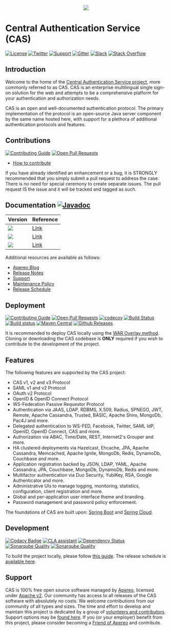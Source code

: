 <p align="center">
<img src="https://user-images.githubusercontent.com/2813838/66173345-91b00380-e604-11e9-95f4-546767cc134c.png">
</p>

# Central Authentication Service (CAS)

[![License](https://img.shields.io/hexpm/l/plug.svg)](https://github.com/apereo/cas/blob/master/LICENSE)
[![Twitter](https://img.shields.io/badge/Apereo%20CAS-Twitter-blue.svg)](https://twitter.com/apereo)
[![Support](https://img.shields.io/badge/Support-Mailing%20Lists-green.svg?colorB=ff69b4)][cassupport]
[![Gitter](https://badges.gitter.im/Join%20Chat.svg)][casgitter]
[![Slack](https://img.shields.io/badge/Slack-join%20chat-blue.svg)][casslack]
[![Stack Overflow](http://img.shields.io/:stack%20overflow-cas-brightgreen.svg)](http://stackoverflow.com/questions/tagged/cas)

## Introduction

Welcome to the home of the [Central Authentication Service project](https://www.apereo.org/cas), more commonly referred to as CAS. CAS is an
enterprise multilingual single sign-on solution for the web and attempts to be a comprehensive platform for your authentication and authorization needs.

CAS is an open and well-documented authentication protocol. The primary implementation of the protocol is an open-source Java server
component by the same name hosted here, with support for a plethora of additional authentication protocols and features.

## Contributions

[![Contributing Guide](https://img.shields.io/badge/Contributions-guide-green.svg?style=flat)][contribute]
[![Open Pull Requests](https://img.shields.io/github/issues-pr/apereo/cas.svg?style=flat)][contribute]

- [How to contribute][contribute]

If you have already identified an enhancement or a bug, it is STRONGLY recommended that you simply submit a pull request to address the case.
There is no need for special ceremony to create separate issues. The pull request IS the issue and it will be tracked and tagged as such.

## Documentation [![Javadoc](https://img.shields.io/badge/Documentation-Javadoc-ff69b4.svg)](https://www.javadoc.io/doc/org.apereo.cas/cas-server-core)

| Version         | Reference
|------------|-----------------------------------
| ![](https://img.shields.io/badge/Development-WIP-blue.svg?style=flat) | [Link](https://apereo.github.io/cas/development)
| ![](https://img.shields.io/badge/6.0.x-Current-green.svg?style=flat) | [Link](https://apereo.github.io/cas/6.0.x)
| ![](https://img.shields.io/badge/5.3.x-Current-green.svg?style=flat) | [Link](https://apereo.github.io/cas/5.3.x)

Additional resources are available as follows:

- [Apereo Blog][blog]
- [Release Notes][releasenotes]
- [Support][cassupport]
- [Maintenance Policy][maintenance]
- [Release Schedule][releaseschedule]

## Deployment

[![Contributing Guide](https://img.shields.io/badge/Contributions-guide-green.svg?style=flat)][contribute]
[![Open Pull Requests](https://img.shields.io/github/issues-pr/apereo/cas.svg?style=flat)][contribute]
[![codecov](https://codecov.io/gh/apereo/cas/branch/master/graph/badge.svg)](https://codecov.io/gh/apereo/cas)
[![Build Status](https://api.travis-ci.org/apereo/cas.png?branch=master)](http://travis-ci.org/apereo/cas)
[![Build status](https://ci.appveyor.com/api/projects/status/0tl79vsqd2ei9bng?svg=true)](https://ci.appveyor.com/project/apereo/cas)
[![Maven Central](https://maven-badges.herokuapp.com/maven-central/org.apereo.cas/cas-server-core/badge.svg?style=flat)](https://maven-badges.herokuapp.com/maven-central/org.apereo.cas/cas-server-core)
[![Github Releases](https://img.shields.io/github/release/apereo/cas.svg)](https://github.com/apereo/cas/releases)

It is recommended to deploy CAS locally using the [WAR Overlay method][overlay]. Cloning or downloading the CAS codebase
is **ONLY** required if you wish to contribute to the development of the project.

## Features

The following features are supported by the CAS project:

* CAS v1, v2 and v3 Protocol
* SAML v1 and v2 Protocol
* OAuth v2 Protocol
* OpenID & OpenID Connect Protocol
* WS-Federation Passive Requestor Protocol
* Authentication via JAAS, LDAP, RDBMS, X.509, Radius, SPNEGO, JWT, Remote, Apache Cassandra, Trusted, BASIC, Apache Shiro, MongoDb, Pac4J and more.
* Delegated authentication to WS-FED, Facebook, Twitter, SAML IdP, OpenID, OpenID Connect, CAS and more.
* Authorization via ABAC, Time/Date, REST, Internet2's Grouper and more.
* HA clustered deployments via Hazelcast, Ehcache, JPA, Apache Cassandra, Memcached, Apache Ignite, MongoDb, Redis, DynamoDb, Couchbase and more.
* Application registration backed by JSON, LDAP, YAML, Apache Cassandra, JPA, Couchbase, MongoDb, DynamoDb, Redis and more.
* Multifactor authentication via Duo Security, YubiKey, RSA, Google Authenticator and more.
* Administrative UIs to manage logging, monitoring, statistics, configuration, client registration and more.
* Global and per-application user interface theme and branding.
* Password management and password policy enforcement.

The foundations of CAS are built upon: [Spring Boot](https://projects.spring.io/spring-boot) and
[Spring Cloud](http://projects.spring.io/spring-cloud/).

## Development

[![Codacy Badge](https://api.codacy.com/project/badge/grade/cc934b4c7d5d42d28e63757ff9e56d47)](http://bit.ly/1Uf6rwC)
[![CLA assistant](https://cla-assistant.io/readme/badge/apereo/cas)](https://cla-assistant.io/apereo/cas)
[![Dependency Status](https://dependencyci.com/github/apereo/cas/badge)](https://dependencyci.com/github/apereo/cas)
[![Sonarqube Quality](https://sonarcloud.io/api/project_badges/measure?project=org.apereo.cas%3Acas-server&metric=alert_status)](https://sonarcloud.io/dashboard?id=org.apereo.cas%3Acas-server)
[![Sonarqube Quality](https://sonarcloud.io/api/project_badges/measure?project=org.apereo.cas%3Acas-server&metric=sqale_rating)](https://sonarcloud.io/dashboard?id=org.apereo.cas%3Acas-server)

To build the project locally, please follow [this guide](https://apereo.github.io/cas/developer/Build-Process.html).
The release schedule is [available here][releaseschedule].

## Support

CAS is 100% free open source software managed by [Apereo](https://www.apereo.org/), licensed under [Apache v2](LICENSE). Our
community has access to all releases of the CAS software with absolutely no costs. We welcome contributions from our community of all
types and sizes. The time and effort to develop and maintain this project is dedicated by a group
of [volunteers and contributors](https://github.com/apereo/cas/graphs/contributors). Support options may be [found here][cassupport].
If you (or your employer) benefit from this project, please consider becoming a [Friend of Apereo](https://www.apereo.org/friends) and contribute.

[maintenance]: https://apereo.github.io/cas/developer/Maintenance-Policy.html
[releaseschedule]: https://github.com/apereo/cas/milestones
[wiki]: https://apereo.github.io/cas
[overlay]: https://apereo.github.io/cas/development/installation/WAR-Overlay-Installation.html
[contribute]: https://apereo.github.io/cas/developer/Contributor-Guidelines.html
[downloadcas]: http://www.apereo.org/cas/download
[cassonatype]: https://oss.sonatype.org/content/repositories/snapshots/org/apereo/cas/
[casmavencentral]: http://mvnrepository.com/artifact/org.apereo.cas
[downloadcasgithub]: https://github.com/apereo/cas/archive/master.zip
[releasenotes]: https://github.com/apereo/cas/releases
[cassupport]: https://apereo.github.io/cas/Support.html
[casgitter]: https://gitter.im/apereo/cas?utm_source=badge&utm_medium=badge&utm_campaign=pr-badge&utm_content=badge
[casslack]: https://apereo.slack.com/
[blog]: https://apereo.github.io/
